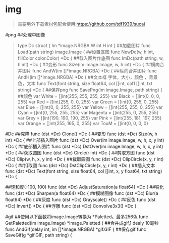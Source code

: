 # img

>需要另外下载素材包配合使用:https://github.com/tdf1939/sucai


#png
##处理中图像
>type Dc struct {
	Im *image.NRGBA
	W  int
	H  int
}
##加载图片
func Load(path string) image.Image {
##设置底图
func NewDc(w, h int, fillColor color.Color) *Dc {
##载入图片作底图
func ImDc(path string, w, h int) *Dc {
##变形
func Size(im image.Image, w, h int) *Dc {
##横向合并图片
func AndW(im []*image.NRGBA) *Dc {
##纵向合并图片
func AndH(im []*image.NRGBA) *Dc {
##文本框 字体，大小，颜色 ，背景色，文本
func Text(font string, size float64, col []int, col1 []int, txt string) *Dc {
##保存png
func SavePng(im image.Image, path string) {
##颜色
var White = []int{255, 255, 255, 255}
var Black = []int{0, 0, 0, 255}
var Red = []int{255, 0, 0, 255}
var Green = []int{0, 255, 0, 255}
var Blue = []int{0, 0, 255, 255}
var Yellow = []int{255, 255, 0, 255}
var Cyan = []int{0, 255, 255, 255}
var Magenta = []int{255, 0, 255, 255}
var Grey = []int{190, 190, 190, 255}
var Pink = []int{255, 181, 197, 255}
var Orange = []int{255, 165, 0, 255}
var TouM = []int{0, 0, 0, 0}

#Dc
##克隆
func (dst *Dc) Clone() *Dc {
##变形
func (dst *Dc) Size(w, h int) *Dc {
##上部插入图片
func (dst *Dc) Over(im image.Image, w, h, x, y int) *Dc {
##底部插入图片
func (dst *Dc) DstOver(im image.Image, w, h, x, y int) *Dc {
##获取圆图
func (dst *Dc) Circle(r int) *Dc {
##剪取方图
func (dst *Dc) Clip(w, h, x, y int) *Dc {
##裁取圆图
func (dst *Dc) ClipCircle(x, y, r int) *Dc {
##扣取圆
func (dst *Dc) DstClipCircle(x, y, r int) *Dc {
##插入文本
func (dst *Dc) Text(font string, size float64, col []int, x, y float64, txt string) *Dc {

##饱和度(-100, 100)
func (dst *Dc) AdjustSaturation(a float64) *Dc {
##锐化
func (dst *Dc) Sharpen(a float64) *Dc {
##模糊图像
func (dst *Dc) Blur(a float64) *Dc {
##灰度
func (dst *Dc) Grayscale() *Dc {
##反色
func (dst *Dc) Invert() *Dc {
##浮雕
func (dst *Dc) Convolve3x3() *Dc {

#gif
##使用以下函数将image.Image转换为 *Paletted。最多256色
func GetPaletted(im image.Image) *image.Paletted {
##合并成gif,1 dealy 10毫秒
func AndGif(delay int, im []*image.NRGBA) *gif.GIF {
##保存gif
func SaveGif(g *gif.GIF, path string) {
